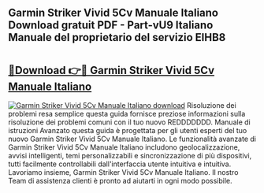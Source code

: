 ## Garmin Striker Vivid 5Cv Manuale Italiano Download gratuit PDF - Part-vU9 Italiano Manuale del proprietario del servizio ElHB8

# <h2><a href="http://dfcqfvy.blite.top/?on=Garmin+Striker+Vivid+5Cv+Manuale+Italiano">🔗Download 👉🔴 Garmin Striker Vivid 5Cv Manuale Italiano</a></h2>

[![Garmin Striker Vivid 5Cv Manuale Italiano download](https://i.imgur.com/lujVjoI.png)](http://dfcqfvy.blite.top/?on=Garmin+Striker+Vivid+5Cv+Manuale+Italiano)
Risoluzione dei problemi resa semplice questa guida fornisce preziose informazioni sulla risoluzione dei problemi comuni con il tuo nuovo REDDDDDDD. Manuale di istruzioni Avanzato questa guida è progettata per gli utenti esperti del tuo nuovo Garmin Striker Vivid 5Cv Manuale Italiano. Le funzionalità avanzate di Garmin Striker Vivid 5Cv Manuale Italiano includono geolocalizzazione, avvisi intelligenti, temi personalizzabili e sincronizzazione di più dispositivi, tutti facilmente controllabili dall'interfaccia utente intuitiva e intuitiva. Lavoriamo insieme, Garmin Striker Vivid 5Cv Manuale Italiano. Il nostro Team di assistenza clienti è pronto ad aiutarti in ogni modo possibile.
